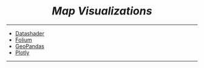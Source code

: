 <i><h1 align='center'>Map Visualizations</h1></i>
<hr>

- [Datashader](https://github.com/TrentinoS/Visualization/tree/main/35.%20Map%20Visualizations/Datashader)
- [Folium](https://github.com/TrentinoS/Visualization/tree/main/35.%20Map%20Visualizations/Folium)
- [GeoPandas](https://github.com/TrentinoS/Visualization/tree/main/35.%20Map%20Visualizations/GeoPandas)
- [Plotly](https://github.com/TrentinoS/Visualization/tree/main/35.%20Map%20Visualizations/Plotly)


<hr>
